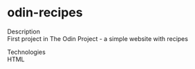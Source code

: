 # odin-recipes

Description  
First project in The Odin Project - a simple website with recipes

Technologies  
HTML